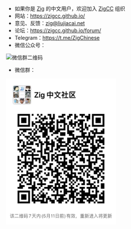 - 如果你是 [Zig](https://ziglang.org/) 的中文用户，欢迎加入 [ZigCC](https://github.com/zigcc) 组织
- 网站：https://zigcc.github.io/
- 意见、反馈：[zig@liujiacai.net](mailto:zig@liujiacai.net)
- 论坛：https://zigcc.github.io/forum/
- Telegram：https://t.me/ZigChinese
- 微信公众号：
<img src="zig_mp.png" alt="微信群二维码"  height="400"/>

- 微信群：

<img src="weixin.jpg" alt="微信群二维码" width="300" height="400"/>
